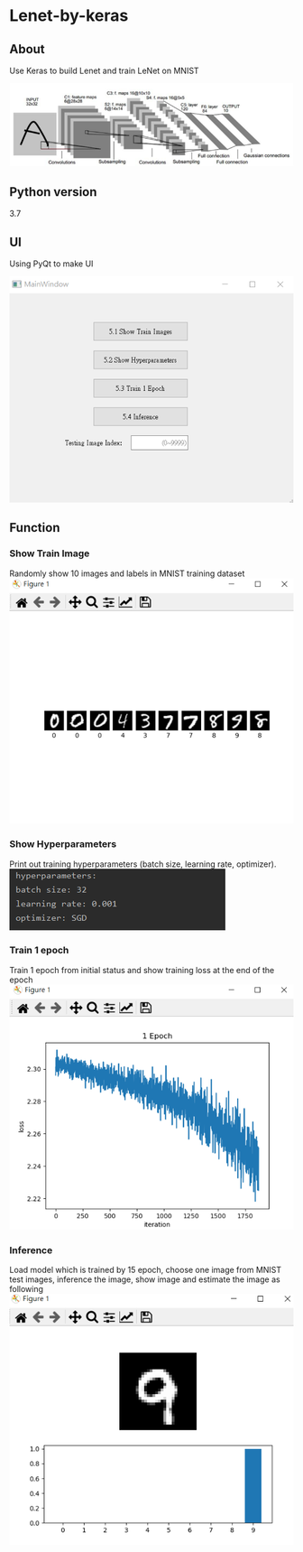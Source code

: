 # Lenet-by-keras
## About
Use Keras to build Lenet and train LeNet on MNIST

![lenet](./img/lenet.png)
## Python version
3.7
## UI
Using PyQt to make UI

![UI](./img/UI.png)
## Function
### Show Train Image
Randomly show 10 images and labels in MNIST training dataset
![label](./img/label.png)
### Show Hyperparameters
Print out training hyperparameters (batch size, learning rate, optimizer). 
![parameters](./img/parameters.png)
### Train 1 epoch 
Train 1 epoch from initial status and show training loss at the end of the epoch
![1_epoch](./img/1_epoch.png)
### Inference
Load model which is trained by 15 epoch, choose one image from MNIST test images, inference the image, show image and estimate the image as following
![reference](./img/reference.png)